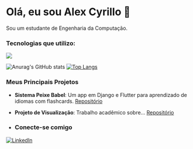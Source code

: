 # Olá, eu sou Alex Cyrillo 👋

Sou um estudante de Engenharia da Computação.

### Tecnologias que utilizo:
<p align="left">
  <a href="https://skillicons.dev">
    <img src="https://skillicons.dev/icons?i=cpp,java,python,django,flutter,html,css,javascript,postgres,git,docker" />
  </a>
</p>

![Anurag's GitHub stats](https://github-readme-stats.vercel.app/api?username=alexcyrillo&show_icons=true&theme=blueberry)
[![Top Langs](https://github-readme-stats.vercel.app/api/top-langs/?username=alexcyrillo&layout=compact&theme=blueberry)](https://github.com/anuraghazra/github-readme-stats)

### Meus Principais Projetos
- **Sistema Peixe Babel**: Um app em Django e Flutter para aprendizado de idiomas com flashcards. [Repositório](URL_DO_REPO)
- **Projeto de Visualização**: Trabalho acadêmico sobre... [Repositório](URL_DO_REPO)

- ### Conecte-se comigo
[![LinkedIn](https://img.shields.io/badge/LinkedIn-0077B5?style=for-the-badge&logo=linkedin&logoColor=white)](https://www.linkedin.com/in/alexcyrillo/)
